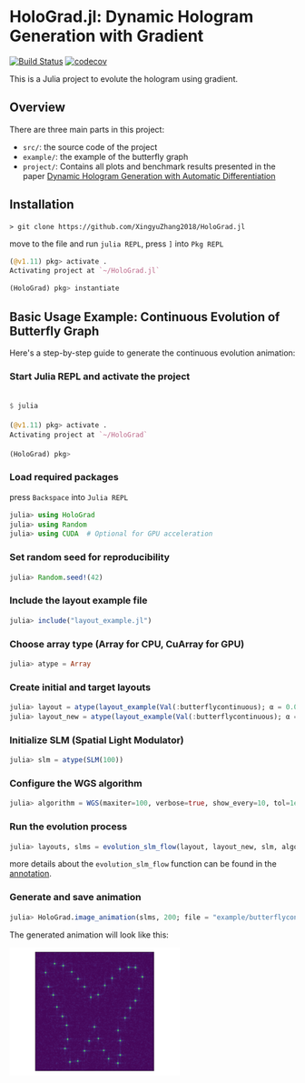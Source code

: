 # HoloGrad.jl: Dynamic Hologram Generation with Gradient

[![Build Status](https://github.com/XingyuZhang2018/HoloGrad.jl/actions/workflows/CI.yml/badge.svg?branch=main)](https://github.com/XingyuZhang2018/HoloGrad.jl/actions/workflows/CI.yml?query=branch%3Amain)
[![codecov](https://codecov.io/gh/XingyuZhang2018/HoloGrad.jl/graph/badge.svg?token=jCbMe1oSPj)](https://codecov.io/gh/XingyuZhang2018/HoloGrad.jl)


This is a Julia project to evolute the hologram using gradient. 

## Overview
There are three main parts in this project:
- `src/`: the source code of the project
- `example/`: the example of the butterfly graph
- `project/`: Contains all plots and benchmark results presented in the paper [Dynamic Hologram Generation with Automatic Differentiation](https://arxiv.org/abs/...)

## Installation
```shell
> git clone https://github.com/XingyuZhang2018/HoloGrad.jl
```
move to the file and run `julia REPL`, press `]` into `Pkg REPL`
```julia
(@v1.11) pkg> activate .
Activating project at `~/HoloGrad.jl`
```

```julia
(HoloGrad) pkg> instantiate
```

## Basic Usage Example: Continuous Evolution of Butterfly Graph
Here's a step-by-step guide to generate the continuous evolution animation:

### Start Julia REPL and activate the project
```julia

$ julia

(@v1.11) pkg> activate .
Activating project at `~/HoloGrad`

(HoloGrad) pkg> 
```
### Load required packages
press `Backspace` into `Julia REPL`
```julia
julia> using HoloGrad
julia> using Random
julia> using CUDA  # Optional for GPU acceleration
```

###  Set random seed for reproducibility
```julia
julia> Random.seed!(42)
```
###  Include the layout example file
```julia
julia> include("layout_example.jl")
```
###  Choose array type (Array for CPU, CuArray for GPU)
```julia
julia> atype = Array
```
###  Create initial and target layouts
```julia
julia> layout = atype(layout_example(Val(:butterflycontinuous); α = 0.00))
julia> layout_new = atype(layout_example(Val(:butterflycontinuous); α = 0.2))
```
###  Initialize SLM (Spatial Light Modulator)
```julia
julia> slm = atype(SLM(100))
```
###  Configure the WGS algorithm
```julia
julia> algorithm = WGS(maxiter=100, verbose=true, show_every=10, tol=1e-10, ratio_fixphase=0.8)
```
###  Run the evolution process
```julia
julia> layouts, slms = evolution_slm_flow(layout, layout_new, slm, algorithm)
```
more details about the `evolution_slm_flow` function can be found in the [annotation](https://github.com/XingyuZhang2018/HoloGrad/blob/main/src/evolution/gradient_flow.jl#L127-L153).
###  Generate and save animation
```julia
julia> HoloGrad.image_animation(slms, 200; file = "example/butterflycontinuous.gif")
```

The generated animation will look like this:

![Butterfly Continuous Evolution](butterflycontinuous.gif)